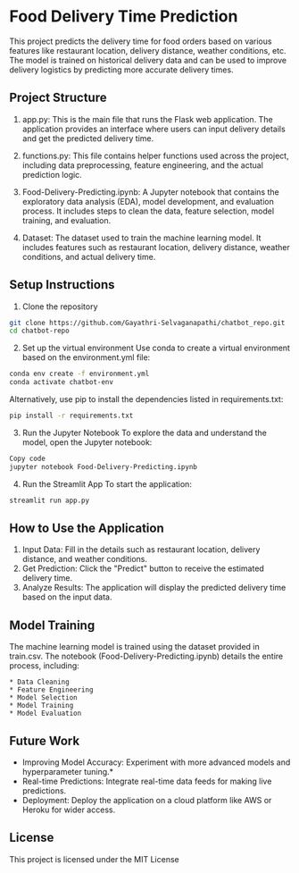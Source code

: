 # Food Delivery Time Prediction
This project predicts the delivery time for food orders based on various features like restaurant location, delivery distance, weather conditions, etc. The model is trained on historical delivery data and can be used to improve delivery logistics by predicting more accurate delivery times.

## Project Structure
1. app.py: This is the main file that runs the Flask web application. The application provides an interface where users can input delivery details and get the predicted delivery time.

2. functions.py: This file contains helper functions used across the project, including data preprocessing, feature engineering, and the actual prediction logic.

3. Food-Delivery-Predicting.ipynb: A Jupyter notebook that contains the exploratory data analysis (EDA), model development, and evaluation process. It includes steps to clean the data, feature selection, model training, and evaluation.

4. Dataset: The dataset used to train the machine learning model. It includes features such as restaurant location, delivery distance, weather conditions, and actual delivery time.

## Setup Instructions
1. Clone the repository
``` bash
git clone https://github.com/Gayathri-Selvaganapathi/chatbot_repo.git
cd chatbot-repo
```

2. Set up the virtual environment
Use conda to create a virtual environment based on the environment.yml file:


```bash
conda env create -f environment.yml
conda activate chatbot-env
```

Alternatively, use pip to install the dependencies listed in requirements.txt:

```bash
pip install -r requirements.txt
```

3. Run the Jupyter Notebook
To explore the data and understand the model, open the Jupyter notebook:

```bash
Copy code
jupyter notebook Food-Delivery-Predicting.ipynb
```

4. Run the Streamlit App
To start the application:

```bash
streamlit run app.py
```

## How to Use the Application
1. Input Data: Fill in the details such as restaurant location, delivery distance, and weather conditions.
2. Get Prediction: Click the "Predict" button to receive the estimated delivery time.
3. Analyze Results: The application will display the predicted delivery time based on the input data.

## Model Training
The machine learning model is trained using the dataset provided in train.csv. The notebook (Food-Delivery-Predicting.ipynb) details the entire process, including:

    * Data Cleaning
    * Feature Engineering
    * Model Selection
    * Model Training
    * Model Evaluation

## Future Work
* Improving Model Accuracy: Experiment with more advanced models and hyperparameter tuning.*
* Real-time Predictions: Integrate real-time data feeds for making live predictions.
* Deployment: Deploy the application on a cloud platform like AWS or Heroku for wider access.

## License
This project is licensed under the MIT License

